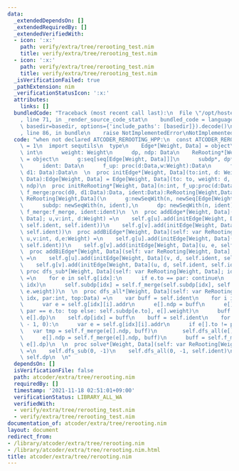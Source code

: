 ```yaml
---
data:
  _extendedDependsOn: []
  _extendedRequiredBy: []
  _extendedVerifiedWith:
  - icon: ':x:'
    path: verify/extra/tree/rerooting_test.nim
    title: verify/extra/tree/rerooting_test.nim
  - icon: ':x:'
    path: verify/extra/tree/rerooting_test.nim
    title: verify/extra/tree/rerooting_test.nim
  _isVerificationFailed: true
  _pathExtension: nim
  _verificationStatusIcon: ':x:'
  attributes:
    links: []
  bundledCode: "Traceback (most recent call last):\n  File \"/opt/hostedtoolcache/Python/3.10.2/x64/lib/python3.10/site-packages/onlinejudge_verify/documentation/build.py\"\
    , line 71, in _render_source_code_stat\n    bundled_code = language.bundle(stat.path,\
    \ basedir=basedir, options={'include_paths': [basedir]}).decode()\n  File \"/opt/hostedtoolcache/Python/3.10.2/x64/lib/python3.10/site-packages/onlinejudge_verify/languages/nim.py\"\
    , line 86, in bundle\n    raise NotImplementedError\nNotImplementedError\n"
  code: "when not declared ATCODER_REROOTING_HPP:\n  const ATCODER_REROOTING_HPP*\
    \ = 1\n  import sequtils\n  type\n    Edge*[Weight, Data] = object\n      to:\
    \ int\n      weight: Weight\n      dp, ndp: Data\n    ReRooting*[Weight, Data]\
    \ = object\n      g:seq[seq[Edge[Weight, Data]]]\n      subdp*, dp*: seq[Data]\n\
    \      ident: Data\n      f_up: proc(d:Data,w:Weight):Data\n      f_merge: proc(d0,\
    \ d1: Data):Data\n  \n  proc initEdge*[Weight, Data](to:int, d: Weight, dp, ndp:\
    \ Data):Edge[Weight, Data] = Edge[Weight, Data](to: to, weight: d, dp: dp, ndp:\
    \ ndp)\n  proc initReRooting*[Weight, Data](n:int, f_up:proc(d:Data,w:Weight):Data,\
    \ f_merge:proc(d0, d1:Data):Data, ident:Data):ReRooting[Weight,Data] =\n    return\
    \ ReRooting[Weight,Data](\n      g:newSeqWith(n, newSeq[Edge[Weight, Data]]()),\n\
    \      subdp: newSeqWith(n, ident),\n      dp: newSeqWith(n, ident),\n      f_up:f_up,\
    \ f_merge:f_merge, ident:ident)\n  \n  proc addEdge*[Weight, Data](self: var ReRooting[Weight,\
    \ Data]; u,v:int, d:Weight) =\n    self.g[u].add(initEdge[Weight, Data](v, d,\
    \ self.ident, self.ident))\n    self.g[v].add(initEdge[Weight, Data](u, d, self.ident,\
    \ self.ident))\n  proc addBiEdge*[Weight, Data](self: var ReRooting[Weight, Data];\
    \ u,v:int, d,e:Weight) =\n    self.g[u].add(initEdge[Weight, Data](v, d, self.ident,\
    \ self.ident))\n    self.g[v].add(initEdge[Weight, Data](u, e, self.ident, self.ident))\n\
    \  proc addBiEdge*[Weight, Data](self: var ReRooting[Weight, Data]; u,v:int, d:Weight)\
    \ =\n    self.g[u].add(initEdge[Weight, Data](v, d, self.ident, self.ident))\n\
    \    self.g[v].add(initEdge[Weight, Data](u, d, self.ident, self.ident))\n\n \
    \ proc dfs_sub*[Weight, Data](self: var ReRooting[Weight, Data]; idx, par:int)\
    \ =\n    for e in self.g[idx]:\n      if e.to == par: continue\n      self.dfs_sub(e.to,\
    \ idx)\n      self.subdp[idx] = self.f_merge(self.subdp[idx], self.f_up(self.subdp[e.to],\
    \ e.weight))\n  \n  proc dfs_all*[Weight, Data](self: var ReRooting[Weight, Data];\
    \ idx, par:int, top:Data) =\n    var buff = self.ident\n    for i in 0..<self.g[idx].len:\n\
    \      var e = self.g[idx][i].addr\n      e[].ndp = buff\n      e[].dp = self.f_up(if\
    \ par == e.to: top else: self.subdp[e.to], e[].weight)\n      buff = self.f_merge(buff,\
    \ e[].dp)\n    self.dp[idx] = buff\n    buff = self.ident\n    for i in countdown(self.g[idx].len\
    \ - 1, 0):\n      var e = self.g[idx][i].addr\n      if e[].to != par:\n     \
    \   var tmp = self.f_merge(e[].ndp, buff)\n        self.dfs_all(e[].to, idx, tmp)\n\
    \      e[].ndp = self.f_merge(e[].ndp, buff)\n      buff = self.f_merge(buff,\
    \ e[].dp)\n  \n  proc solve*[Weight, Data](self: var ReRooting[Weight, Data]):seq[Data]\
    \ =\n    self.dfs_sub(0, -1)\n    self.dfs_all(0, -1, self.ident)\n    return\
    \ self.dp\n  \n"
  dependsOn: []
  isVerificationFile: false
  path: atcoder/extra/tree/rerooting.nim
  requiredBy: []
  timestamp: '2021-11-18 02:51:01+09:00'
  verificationStatus: LIBRARY_ALL_WA
  verifiedWith:
  - verify/extra/tree/rerooting_test.nim
  - verify/extra/tree/rerooting_test.nim
documentation_of: atcoder/extra/tree/rerooting.nim
layout: document
redirect_from:
- /library/atcoder/extra/tree/rerooting.nim
- /library/atcoder/extra/tree/rerooting.nim.html
title: atcoder/extra/tree/rerooting.nim
---
```


